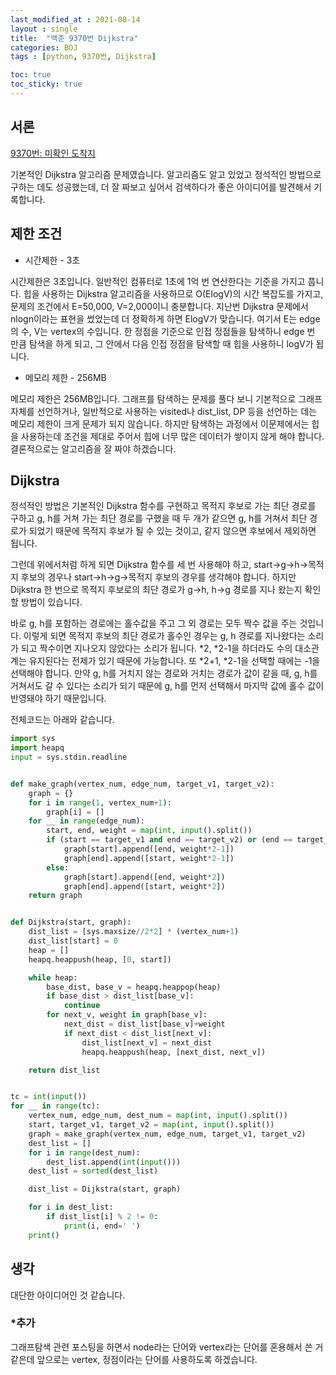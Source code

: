 ```yaml
---
last_modified_at : 2021-08-14
layout : single
title:  "백준 9370번 Dijkstra"
categories: BOJ
tags : [python, 9370번, Dijkstra]

toc: true
toc_sticky: true
---
```

## 서론
<a href='https://www.acmicpc.net/problem/9370'>9370번: 미확인 도착지</a>

기본적인 Dijkstra 알고리즘 문제였습니다. 알고리즘도 알고 있었고 정석적인 방법으로 구하는 데도 성공했는데, 더 잘 짜보고 싶어서 검색하다가 좋은 아이디어를 발견해서 기록합니다.

## 제한 조건
<ul>
  <li>시간제한 - 3초</li>
</ul>
시간제한은 3초입니다. 일반적인 컴퓨터로 1초에 1억 번 연산한다는 기준을 가지고 풉니다. 힙을 사용하는 Dijkstra 알고리즘을 사용하므로 O(ElogV)의 시간 복잡도를 가지고, 문제의 조건에서 E=50,000, V=2,000이니 충분합니다. 지난번 Dijkstra 문제에서 nlogn이라는 표현을 썼었는데 더 정확하게 하면 ElogV가 맞습니다. 여기서 E는 edge의 수, V는 vertex의 수입니다. 한 정점을 기준으로 인접 정점들을 탐색하니 edge 번 만큼 탐색을 하게 되고, 그 안에서 다음 인접 정점을 탐색할 때 힙을 사용하니 logV가 됩니다.
<ul>
  <li>메모리 제한 - 256MB</li>
</ul>
메모리 제한은 256MB입니다. 그래프를 탐색하는 문제를 풀다 보니 기본적으로 그래프 자체를 선언하거나, 일반적으로 사용하는 visited나 dist_list, DP 등을 선언하는 데는 메모리 제한이 크게 문제가 되지 않습니다. 하지만 탐색하는 과정에서 이문제에서는 힙을 사용하는데 조건을 제대로 주어서 힙에 너무 많은 데이터가 쌓이지 않게 해야 합니다. 결론적으로는 알고리즘을 잘 짜야 하겠습니다.

## Dijkstra
정석적인 방법은 기본적인 Dijkstra 함수를 구현하고 목적지 후보로 가는 최단 경로를 구하고 g, h를 거쳐 가는 최단 경로를 구했을 때 두 개가 같으면 g, h를 거쳐서 최단 경로가 되었기 때문에 목적지 후보가 될 수 있는 것이고, 같지 않으면 후보에서 제외하면 됩니다.

그런데 위에서처럼 하게 되면 Dijkstra 함수를 세 번 사용해야 하고, start->g->h->목적지 후보의 경우나 start->h->g->목적지 후보의 경우를 생각해야 합니다. 하지만 Dijkstra 한 번으로 목적지 후보로의 최단 경로가 g->h, h->g 경로를 지나 왔는지 확인할 방법이 있습니다.  

바로 g, h를 포함하는 경로에는 홀수값을 주고 그 외 경로는 모두 짝수 값을 주는 것입니다. 이렇게 되면 목적지 후보의 최단 경로가 홀수인 경우는 g, h 경로를 지나왔다는 소리가 되고 짝수이면 지나오지 않았다는 소리가 됩니다. *2, *2-1을 하더라도 수의 대소관계는 유지된다는 전제가 있기 때문에 가능합니다. 또 *2+1, *2-1을 선택할 때에는 -1을 선택해야 합니다. 만약 g, h를 거치지 않는 경로와 거치는 경로가 값이 같을 때, g, h를 거쳐서도 갈 수 있다는 소리가 되기 때문에 g, h를 먼저 선택해서 마지막 값에 홀수 값이 반영돼야 하기 때문입니다.  

전체코드는 아래와 같습니다.
```python
import sys
import heapq
input = sys.stdin.readline


def make_graph(vertex_num, edge_num, target_v1, target_v2):
    graph = {}
    for i in range(1, vertex_num+1):
        graph[i] = []
    for __ in range(edge_num):
        start, end, weight = map(int, input().split())
        if (start == target_v1 and end == target_v2) or (end == target_v1 and start == target_v2):
            graph[start].append([end, weight*2-1])
            graph[end].append([start, weight*2-1])
        else:
            graph[start].append([end, weight*2])
            graph[end].append([start, weight*2])
    return graph


def Dijkstra(start, graph):
    dist_list = [sys.maxsize//2*2] * (vertex_num+1)
    dist_list[start] = 0
    heap = []
    heapq.heappush(heap, [0, start])

    while heap:
        base_dist, base_v = heapq.heappop(heap)
        if base_dist > dist_list[base_v]:
            continue
        for next_v, weight in graph[base_v]:
            next_dist = dist_list[base_v]+weight
            if next_dist < dist_list[next_v]:
                dist_list[next_v] = next_dist
                heapq.heappush(heap, [next_dist, next_v])

    return dist_list


tc = int(input())
for __ in range(tc):
    vertex_num, edge_num, dest_num = map(int, input().split())
    start, target_v1, target_v2 = map(int, input().split())
    graph = make_graph(vertex_num, edge_num, target_v1, target_v2)
    dest_list = []
    for i in range(dest_num):
        dest_list.append(int(input()))
    dest_list = sorted(dest_list)

    dist_list = Dijkstra(start, graph)

    for i in dest_list:
        if dist_list[i] % 2 != 0:
            print(i, end=' ')
    print()
```

## 생각
대단한 아이디어인 것 같습니다.
### *추가
그래프탐색 관련 포스팅을 하면서 node라는 단어와 vertex라는 단어를 혼용해서 쓴 거 같은데 앞으로는 vertex, 정점이라는 단어를 사용하도록 하겠습니다.